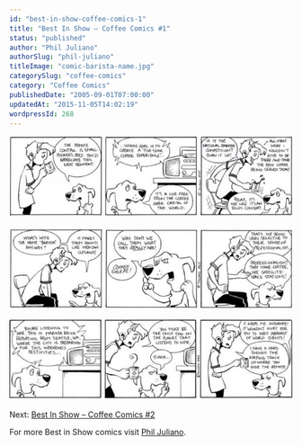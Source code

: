 ```yaml
---
id: "best-in-show-coffee-comics-1"
title: "Best In Show – Coffee Comics #1"
status: "published"
author: "Phil Juliano"
authorSlug: "phil-juliano"
titleImage: "comic-barista-name.jpg"
categorySlug: "coffee-comics"
category: "Coffee Comics"
publishedDate: "2005-09-01T07:00:00"
updatedAt: "2015-11-05T14:02:19"
wordpressId: 268
---
```


[![barista competition](comic-barista-competition-650x188.jpg)](http://ineedcoffee.com/wp-content/uploads/2005/09/comic-barista-competition.jpg)

[![barista name](comic-barista-name-650x187.jpg)](http://ineedcoffee.com/wp-content/uploads/2005/09/comic-barista-name.jpg)

[![listen to NPR](comic-listen-to-npr1-650x188.jpg)](http://ineedcoffee.com/wp-content/uploads/2005/09/comic-listen-to-npr1.jpg)

Next: [Best In Show – Coffee Comics #2](http://ineedcoffee.com/best-in-show-coffee-comics-2/)

For more Best in Show comics visit [Phil Juliano](http://philjulianoillustration.com/).